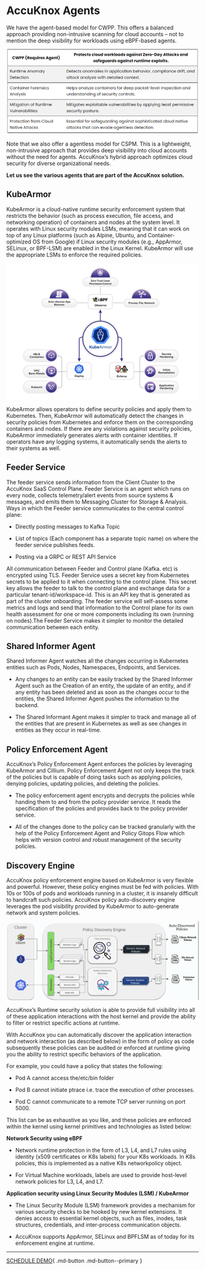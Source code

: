 
# AccuKnox Agents

We have the agent-based model for CWPP. This offers a balanced approach providing non-intrusive scanning for cloud accounts – not to mention the deep visibility for workloads using eBPF-based agents.

![AccuKnox Agent Approach](images/accuknox-agent-appproach.png)

Note that we also offer a agentless model for CSPM. This is a lightweight, non-intrusive approach that provides deep visibility into cloud accounts without the need for agents.  AccuKnox’s hybrid approach optimizes cloud security for diverse organizational needs.

**Let us see the various agents that are part of the AccuKnox solution.**

## KubeArmor

KubeArmor is a cloud-native runtime security enforcement system that restricts the behavior (such as process execution, file access, and networking operation) of containers and nodes at the system level. It operates with Linux security modules LSMs, meaning that it can work on top of any Linux platforms (such as Alpine, Ubuntu, and Container-optimized OS from Google) if Linux security modules (e.g., AppArmor, SELinux, or BPF-LSM) are enabled in the Linux Kernel. KubeArmor will use the appropriate LSMs to enforce the required policies.

![KubeArmor](images/kubeArmor.jpg)

KubeArmor allows operators to define security policies and apply them to Kubernetes. Then, KubeArmor will automatically detect the changes in security policies from Kubernetes and enforce them on the corresponding containers and nodes. If there are any violations against security policies, KubeArmor immediately generates alerts with container identities. If operators have any logging systems, it automatically sends the alerts to their systems as well.

## Feeder Service

The feeder service sends information from the Client Cluster to the AccuKnox SaaS Control Plane. Feeder Service is an agent which runs on every node, collects telemetry/alert events from source systems & messages, and emits them to Messaging Cluster for Storage & Analysis.
Ways in which the Feeder service communicates to the central control plane:

+ Directly posting messages to Kafka Topic

+ List of topics (Each component has a separate topic name) on where the feeder service publishes feeds.

+ Posting via a GRPC or REST API Service

All communication between Feeder and Control plane (Kafka. etc) is encrypted using TLS. Feeder Service uses a secret key from Kubernetes secrets to be applied to it when connecting to the control plane. This secret key allows the feeder to talk to the control plane and exchange data for a particular tenant-id/workspace-id. This is an API key that is generated as part of the cluster onboarding. The feeder service will self-assess some metrics and logs and send that information to the Control plane for its own health assessment for one or more components including its own (running on nodes).The Feeder Service makes it simpler to monitor the detailed communication between each entity.

## Shared Informer Agent

Shared Informer Agent watches all the changes occurring in Kubernetes entities such as Pods, Nodes, Namespaces, Endpoints, and Services.

+ Any changes to an entity can be easily tracked by the Shared Informer Agent such as the Creation of an entity, the update of an entity, and if any entity has been deleted and as soon as the changes occur to the entities, the Shared Informer Agent pushes the information to the backend.

+ The Shared Informant Agent makes it simpler to track and manage all of the entities that are present in Kubernetes as well as see changes in entities as they occur in real-time.

## Policy Enforcement Agent

AccuKnox’s Policy Enforcement Agent enforces the policies by leveraging KubeArmor and Cillium. Policy Enforcement Agent not only keeps the track of the policies but is capable of doing tasks such as applying policies, denying policies, updating policies, and deleting the policies.

+ The policy enforcement agent encrypts and decrypts the policies while handing them to and from the policy provider service. It reads the specification of the policies and provides back to the policy provider service.

+ All of the changes done to the policy can be tracked granularly with the help of the Policy Enforcement Agent and Policy Gitops Flow which helps with version control and robust management of the security policies.

## Discovery Engine

AccuKnox policy enforcement engine based on KubeArmor is very flexible and powerful. However, these policy engines must be fed with policies. With 10s or 100s of pods and workloads running in a cluster, it is insanely difficult to handcraft such policies. AccuKnox policy auto-discovery engine leverages the pod visibility provided by KubeArmor to auto-generate network and system policies.

![Discovery Engine](images/discovery-engine.png)

AccuKnox’s Runtime security solution is able to provide full visibility into all of these application interactions with the host kernel and provide the ability to filter or restrict specific actions at runtime.

With AccuKnox you can automatically discover the application interaction and network interaction (as described below) in the form of policy as code subsequently these policies can be audited or enforced at runtime giving you the ability to restrict specific behaviors of the application.

For example, you could have a policy that states the following:

+ Pod A cannot access the/etc/bin folder

+ Pod B cannot initiate ptrace i.e. trace the execution of other processes.

+ Pod C cannot communicate to a remote TCP server running on port 5000.

This list can be as exhaustive as you like, and these policies are enforced within the kernel using kernel primitives and technologies as listed below:

**Network Security using eBPF**

+ Network runtime protection in the form of L3, L4, and L7 rules using identity (x509 certificates or K8s labels) for your K8s workloads. In K8s policies, this is implemented as a native K8s networkpolicy object.

+ For Virtual Machine workloads, labels are used to provide host-level network policies for L3, L4, and L7.

**Application security using Linux Security Modules (LSM) / KubeArmor**

+ The Linux Security Module (LSM) framework provides a mechanism for various security checks to be hooked by new kernel extensions. It denies access to essential kernel objects, such as files, inodes, task structures, credentials, and inter-process communication objects.

+ AccuKnox supports AppArmor, SELinux and BPFLSM as of today for its enforcement engine at runtime.

- - -
[SCHEDULE DEMO](https://www.accuknox.com/contact-us){ .md-button .md-button--primary }